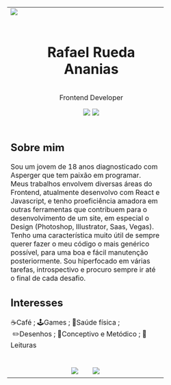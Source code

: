 <table align="center">
 <tr>
  <td> <img src="https://cdn.discordapp.com/attachments/769287623621214220/1069813363288326214/Frontend_Developer.png"/> </td>
 </tr>
 <tr>
  <td> 
   <div id="user-content-toc">
   <ul align="center">
   <summary>
   <h1 style="display: inline-block"> Rafael Rueda Ananias</h1>
   </summary>
   <summary>
   <p>Frontend Developer</p>
   </summary>
   
   <summary> 
   <a href="mailto:rafael.rued4@gmail.com"><img src="https://cdn.discordapp.com/attachments/769287623621214220/1069789108119019551/Button.png"/></a>
   <a href="https://www.linkedin.com/in/rafael-rueda-ananias/"><img src="https://cdn.discordapp.com/attachments/769287623621214220/1069789108307759224/Button_1.png" /></a>
   </summary>
   </ul>
   </div>
  </td>
 </tr>
  <td width="350px"> 
   <h2>Sobre mim </h2>
   <p>Sou um jovem de 18 anos diagnosticado com Asperger que tem paixão em programar. Meus trabalhos envolvem diversas áreas do Frontend, atualmente desenvolvo com React e Javascript, e tenho proeficiência amadora em outras ferramentas que contribuem para o desenvolvimento de um site, em especial o Design (Photoshop, Illustrator, Saas, Vegas). Tenho uma característica muito útil de sempre querer fazer o meu código o mais genérico possível, para uma boa e fácil manutenção posteriormente. Sou hiperfocado em várias tarefas, introspectivo e procuro sempre ir até o final de cada desafio. </p>
   <h2>Interesses </h2>
   <p>☕Café ; 🕹️Games ; 💪Saúde física ; &nbsp; &nbsp; &nbsp; &nbsp; &nbsp;✏️Desenhos ; 🤑Conceptivo e Metódico ; 📖Leituras</p>
  </td>
 <tr>
  <td>
  &nbsp;
   <div align="center">
   <a href="https://github.com/Rafael-Rueda"><img src="https://cdn.discordapp.com/attachments/769287623621214220/1069802694186913892/GitHub_Icon.png" /></a>
   &nbsp;&nbsp;&nbsp;&nbsp;&nbsp;&nbsp;
   <a href="https://www.instagram.com/rafael_raru/"><img src="https://cdn.discordapp.com/attachments/769287623621214220/1069802694484693003/Instagram_Icon.png" /></a>
   </div>
  </td>
 </tr>
</table>
